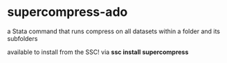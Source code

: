 # supercompress-ado
a Stata command that runs compress on all datasets within a folder and its subfolders

available to install from the SSC! via 
**ssc install supercompress**
